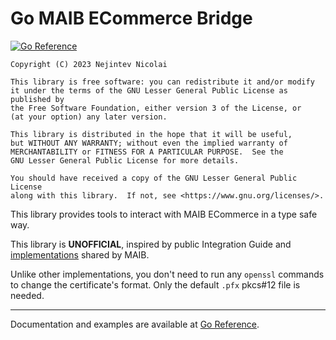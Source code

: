 # Go MAIB ECommerce Bridge

[![Go Reference](https://pkg.go.dev/badge/github.com/NikSays/go-maib-ecomm.svg)](https://pkg.go.dev/github.com/NikSays/go-maib-ecomm)

    Copyright (C) 2023 Nejintev Nicolai

    This library is free software: you can redistribute it and/or modify
    it under the terms of the GNU Lesser General Public License as published by
    the Free Software Foundation, either version 3 of the License, or
    (at your option) any later version.

    This library is distributed in the hope that it will be useful,
    but WITHOUT ANY WARRANTY; without even the implied warranty of
    MERCHANTABILITY or FITNESS FOR A PARTICULAR PURPOSE.  See the
    GNU Lesser General Public License for more details.

    You should have received a copy of the GNU Lesser General Public License
    along with this library.  If not, see <https://www.gnu.org/licenses/>.

This library provides tools to interact with MAIB ECommerce in a type safe way.

This library is **UNOFFICIAL**, inspired by public Integration Guide and [implementations](https://github.com/maibank) 
shared by MAIB.

Unlike other implementations, you don't need to run any `openssl` commands to change the certificate's format.
Only the default `.pfx` pkcs#12 file is needed. 

---

Documentation and examples are available at [Go Reference](https://pkg.go.dev/github.com/NikSays/go-maib-ecomm).
